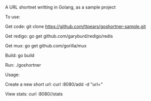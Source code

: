 A URL shortnet writting in Golang, as a sample project

To use:

Get code:
git clone https://github.com/ttpears/goshortner-sample.git

Get redigo:
go get github.com/garyburd/redigo/redis

Get mux:
go get github.com/gorilla/mux

Build:
go build

Run:
./goshortner

Usage:

Create a new short url: 
curl <host>:8080/add -d "url=<longurl>"

View stats:
curl <host>:8080/<shorturl>/stats
